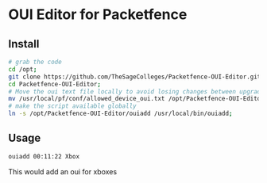 # OUI Editor for Packetfence

## Install

```bash
# grab the code
cd /opt; 
git clone https://github.com/TheSageColleges/Packetfence-OUI-Editor.git;
cd Packetfence-OUI-Editor;
# Move the oui text file locally to avoid losing changes between upgrades
mv /usr/local/pf/conf/allowed_device_oui.txt /opt/Packetfence-OUI-Editor/oui.txt && ln -s /opt/Packetfence-OUI-Editor/oui.txt /usr/local/pf/conf/allowed_device_oui.txt;
# make the script available globally
ln -s /opt/Packetfence-OUI-Editor/ouiadd /usr/local/bin/ouiadd;
```

## Usage

```bash
ouiadd 00:11:22 Xbox
```

This would add an oui for xboxes

